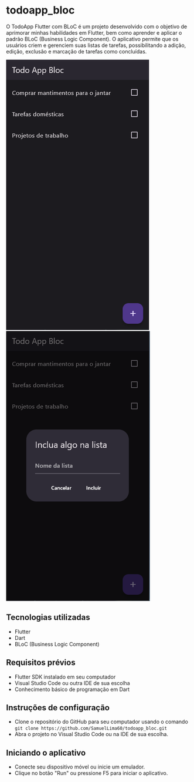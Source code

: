 # todoapp_bloc

O TodoApp Flutter com BLoC é um projeto desenvolvido com o objetivo de aprimorar minhas habilidades em Flutter, bem como aprender e aplicar o padrão BLoC (Business Logic Component). O aplicativo permite que os usuários criem e gerenciem suas listas de tarefas, possibilitando a adição, edição, exclusão e marcação de tarefas como concluídas.

![Pagina Home](https://raw.githubusercontent.com/SamuelLima60/todoapp_bloc/main/screenshots/screenshot1.png)
![Pagina Adicionar](https://raw.githubusercontent.com/SamuelLima60/todoapp_bloc/main/screenshots/screenshot2.png)

## Tecnologias utilizadas
 - Flutter
 - Dart
 - BLoC (Business Logic Component)

## Requisitos prévios
 - Flutter SDK instalado em seu computador
 - Visual Studio Code ou outra IDE de sua escolha
 - Conhecimento básico de programação em Dart
 
## Instruções de configuração
 - Clone o repositório do GitHub para seu computador usando o comando ```git clone https://github.com/SamuelLima60/todoapp_bloc.git```
 - Abra o projeto no Visual Studio Code ou na IDE de sua escolha.
 
## Iniciando o aplicativo
 - Conecte seu dispositivo móvel ou inicie um emulador.
 - Clique no botão "Run" ou pressione F5 para iniciar o aplicativo.

